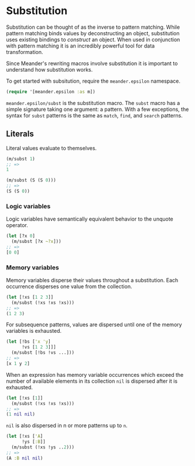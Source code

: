 # Substitution

Substitution can be thought of as the inverse to pattern
matching. While pattern matching binds values by deconstructing an
object, substitution uses existing bindings to _construct_ an object.
When used in conjunction with pattern matching it is an incredibly
powerful tool for data transformation.  

Since Meander's rewriting macros involve substitution it is
important to understand how substitution works.

To get started with subsitution, require the `meander.epsilon`
namespace.

```clj
(require '[meander.epsilon :as m])
```

`meander.epsilon/subst` is the substitution macro. The `subst`
macro has a simple signature taking one argument: a pattern. With a
few exceptions, the syntax for `subst` patterns is the same as
`match`, `find`, and `search` patterns.


## Literals

Literal values evaluate to themselves.

```clj
(m/subst 1)
;; =>
1

(m/subst (S (S 0)))
;; =>
(S (S 0))
```

### Logic variables

Logic variables have semantically equivalent behavior to the unquote operator.

```clj
(let [?x 0]
  (m/subst [?x ~?x]))
;; =>
[0 0]
```

### Memory variables

Memory variables disperse their values throughout a substitution. Each
occurrence disperses one value from the collection.

```clj
(let [!xs [1 2 3]]
  (m/subst (!xs !xs !xs)))
;; =>
(1 2 3)
```

For subsequence patterns, values are dispersed until one of the memory
variables is exhausted.

```clj
(let [!bs ['x 'y]
      !vs [1 2 3]]]
  (m/subst [!bs !vs ...]))
;; =>
[x 1 y 2]
```

When an expression has memory variable occurrences which exceed the
number of available elements in its collection `nil` is dispersed
after it is exhausted.

```clj
(let [!xs [1]]
  (m/subst (!xs !xs !xs)))
;; =>
(1 nil nil)
```

`nil` is also dispersed in n or more patterns up to `n`.

```clj
(let [!xs ['A]
      !ys [:B]]
  (m/subst (!xs !ys ..2)))
;; =>
(A :B nil nil)
```